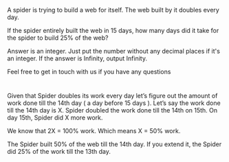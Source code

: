 A spider is trying to build a web for itself. The web built by it doubles every day.

If the spider entirely built the web in 15 days, how many days did it take for the spider to build 25% of the web?

Answer is an integer. Just put the number without any decimal places if it's an integer. If the answer is Infinity, output Infinity.

Feel free to get in touch with us if you have any questions

#
Given that Spider doubles its work every day let’s figure out the amount of work done till the 14th day ( a day before 15 days ).
Let’s say the work done till the 14th day is X. Spider doubled the work done till the 14th on 15th. On day 15th, Spider did X more work.

We know that 2X = 100% work.
Which means X = 50% work.

The Spider built 50% of the web till the 14th day.
If you extend it, the Spider did 25% of the work till the 13th day.
